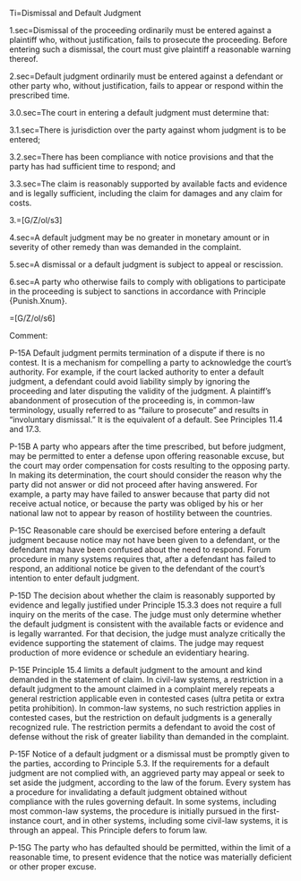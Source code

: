 Ti=Dismissal and Default Judgment

1.sec=Dismissal of the proceeding ordinarily must be entered against a plaintiff who, without justification, fails to prosecute the proceeding. Before entering such a dismissal, the court must give plaintiff a reasonable warning thereof.

2.sec=Default judgment ordinarily must be entered against a defendant or other party who, without justification, fails to appear or respond within the prescribed time.

3.0.sec=The court in entering a default judgment must determine that:

3.1.sec=There is jurisdiction over the party against whom judgment is to be entered;

3.2.sec=There has been compliance with notice provisions and that the party has had sufficient time to respond; and

3.3.sec=The claim is reasonably supported by available facts and evidence and is legally sufficient, including the claim for damages and any claim for costs.

3.=[G/Z/ol/s3]

4.sec=A default judgment may be no greater in monetary amount or in severity of other remedy than was demanded in the complaint.

5.sec=A dismissal or a default judgment is subject to appeal or rescission.

6.sec=A party who otherwise fails to comply with obligations to participate in the proceeding is subject to sanctions in accordance with Principle {Punish.Xnum}.

=[G/Z/ol/s6]

Comment:

P-15A Default judgment permits termination of a dispute if there is no contest. It is a mechanism for compelling a party to acknowledge the court’s authority. For example, if the court lacked authority to enter a default judgment, a defendant could avoid liability simply by ignoring the proceeding and later disputing the validity of the judgment. A plaintiff’s abandonment of prosecution of the proceeding is, in common-law terminology, usually referred to as “failure to prosecute” and results in “involuntary dismissal.” It is the equivalent of a default. See Principles 11.4 and 17.3.

P-15B A party who appears after the time prescribed, but before judgment, may be permitted to enter a defense upon offering reasonable excuse, but the court may order compensation for costs resulting to the opposing party. In making its determination, the court should consider the reason why the party did not answer or did not proceed after having answered. For example, a party may have failed to answer because that party did not receive actual notice, or because the party was obliged by his or her national law not to appear by reason of hostility between the countries.

P-15C Reasonable care should be exercised before entering a default judgment because notice may not have been given to a defendant, or the defendant may have been confused about the need to respond. Forum procedure in many systems requires that, after a defendant has failed to respond, an additional notice be given to the defendant of the court’s intention to enter default judgment.

P-15D The decision about whether the claim is reasonably supported by evidence and legally justified under Principle 15.3.3 does not require a full inquiry on the merits of the case. The judge must only determine whether the default judgment is consistent with the available facts or evidence and is legally warranted. For that decision, the judge must analyze critically the evidence supporting the statement of claims. The judge may request production of more evidence or schedule an evidentiary hearing.

P-15E Principle 15.4 limits a default judgment to the amount and kind demanded in the statement of claim. In civil-law systems, a restriction in a default judgment to the amount claimed in a complaint merely repeats a general restriction applicable even in contested cases (ultra petita or extra petita prohibition). In common-law systems, no such restriction applies in contested cases, but the restriction on default judgments is a generally recognized rule. The restriction permits a defendant to avoid the cost of defense without the risk of greater liability than demanded in the complaint.

P-15F Notice of a default judgment or a dismissal must be promptly given to the parties, according to Principle 5.3. If the requirements for a default judgment are not complied with, an aggrieved party may appeal or seek to set aside the judgment, according to the law of the forum. Every system has a procedure for invalidating a default judgment obtained without compliance with the rules governing default. In some systems, including most common-law systems, the procedure is initially pursued in the first-instance court, and in other systems, including some civil-law systems, it is through an appeal. This Principle defers to forum law.

P-15G The party who has defaulted should be permitted, within the limit of a reasonable time, to present evidence that the notice was materially deficient or other proper excuse.

